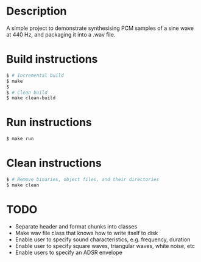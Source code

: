 # Description

A simple project to demonstrate synthesising PCM samples of a sine wave at 440 Hz,
and packaging it into a .wav file.

# Build instructions

```bash
$ # Incremental build
$ make
$
$ # Clean build
$ make clean-build
```

# Run instructions

```bash
$ make run
```

# Clean instructions

```bash
$ # Remove binaries, object files, and their directories
$ make clean
```

# TODO

* Separate header and format chunks into classes
* Make wav file class that knows how to write itself to disk
* Enable user to specify sound characteristics, e.g. frequency, duration
* Enable user to specify square waves, triangular waves, white noise, etc
* Enable users to specify an ADSR envelope
